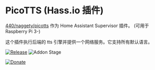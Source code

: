 # PicoTTS (Hass.io 插件)

[440/naggety/picotts](https://github.com/naggety/picotts) 作为 Home Assistant Supervisor 插件。 (可用于 Raspberry Pi 3-)

这个插件执行后端的 tts 引擎并提供一个网络服务。它支持所有默认语言。

[![Release][release-badge]][release]
![Addon Stage][stage-badge]

[![Donate][donation-badge]][donation-url]


[stage-badge]: https://img.shields.io/badge/Addon%20stage-stable-green.svg

[release-badge]: https://img.shields.io/badge/version-v1.6.1-blue.svg
[release]: https://github.com/Poeschl-HomeAssistant-Addons/picotts/tree/v1.6.1

[donation-badge]: https://img.shields.io/badge/Buy%20me%20a%20coffee-%23d32f2f?logo=buy-me-a-coffee&style=for-the-badge&logoColor=white
[donation-url]: https://www.buymeacoffee.com/Poeschl